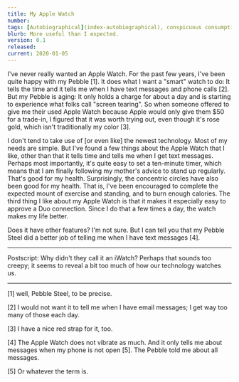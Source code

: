 ```yaml
---
title: My Apple Watch
number: 
tags: [Autobiographical](index-autobiographical), conspicuous consumption
blurb: More useful than I expected.
version: 0.1
released: 
current: 2020-01-05
---
```

I've never really wanted an Apple Watch.  For the past few years,
I've been quite happy with my Pebble [1].  It does what I want a
"smart" watch to do: It tells the time and it tells me when I have
text messages and phone calls [2].  But my Pebble is aging: It only
holds a charge for about a day and is starting to experience what
folks call "screen tearing".  So when someone offered to give me
their used Apple Watch because Apple would only give them $50 for
a trade-in, I figured that it was worth trying out, even though
it's rose gold, which isn't traditionally my color [3].


I don't tend to take use of [or even like] the newest technology.
Most of my needs are simple.  But I've found a few things about the
Apple Watch that I like, other than that it tells time and tells
me when I get text messages.  Perhaps most importantly, it's quite
easy to set a ten-minute timer, which means that I am finally
following my mother's advice to stand up regularly.  That's good
for my health.  Surprisingly, the concentric circles have also been
good for my health.  That is, I've been encouraged to complete the
expected mount of exercise and standing, and to burn enough calories.
The third thing I like about my Apple Watch is that it makes it
especially easy to approve a Duo connection.  Since I do that a few
times a day, the watch makes my life better.

Does it have other features?  I'm not sure.  But I can tell you that
my Pebble Steel did a better job of telling me when I have text 
messages [4].

---

Postscript: Why didn't they call it an iWatch?  Perhaps that sounds
too creepy; it seems to reveal a bit too much of how our technology
watches us.

---

[1] well, Pebble Steel, to be precise.  

[2] I would not want it to tell me when I have email messages; I
get way too many of those each day.

[3] I have a nice red strap for it, too.

[4] The Apple Watch does not vibrate as much.  And it only tells me
about messages when my phone is not open [5].  The Pebble told me
about all messages.

[5] Or whatever the term is.
